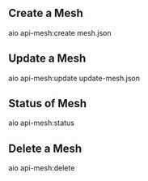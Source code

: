 ## Create a Mesh
aio api-mesh:create mesh.json

## Update a Mesh
aio api-mesh:update update-mesh.json

## Status of Mesh
aio api-mesh:status

## Delete a Mesh
aio api-mesh:delete
